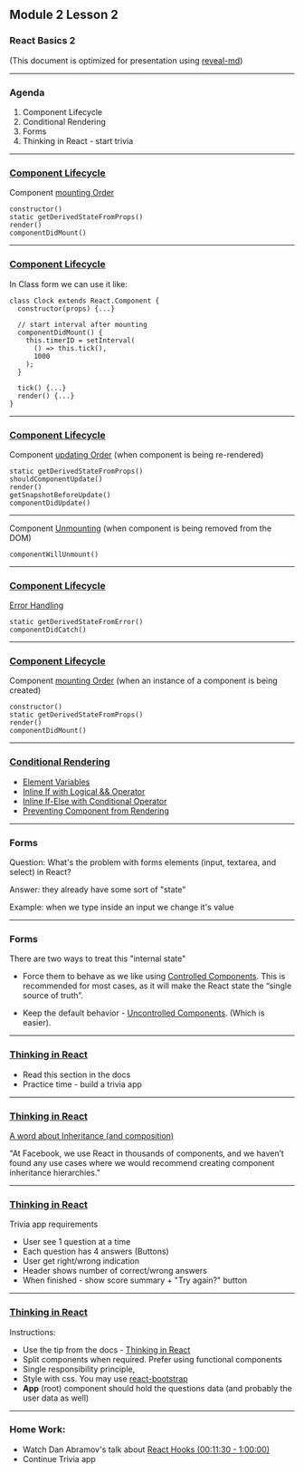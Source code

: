 ## Module 2 Lesson 2
### React Basics 2
(This document is optimized for presentation using [reveal-md](https://github.com/webpro/reveal-md))

---

### Agenda
1. Component Lifecycle
2. Conditional Rendering
3. Forms
4. Thinking in React - start trivia

---

### [Component Lifecycle](https://reactjs.org/docs/state-and-lifecycle.html#adding-lifecycle-methods-to-a-class)
Component [mounting Order](https://reactjs.org/docs/react-component.html#mounting)
```
constructor()
static getDerivedStateFromProps()
render()
componentDidMount()
```


---

### [Component Lifecycle](https://reactjs.org/docs/state-and-lifecycle.html#adding-lifecycle-methods-to-a-class)
In Class form we can use it like:
```
class Clock extends React.Component {
  constructor(props) {...}

  // start interval after mounting
  componentDidMount() {
    this.timerID = setInterval(
      () => this.tick(),
      1000
    );
  }

  tick() {...}
  render() {...}
}
```



---

### [Component Lifecycle](https://reactjs.org/docs/state-and-lifecycle.html#adding-lifecycle-methods-to-a-class)
Component [updating Order](https://reactjs.org/docs/react-component.html#updating)
(when component is being re-rendered)
```
static getDerivedStateFromProps()
shouldComponentUpdate()
render()
getSnapshotBeforeUpdate()
componentDidUpdate()
```


---

Component [Unmounting](https://reactjs.org/docs/react-component.html#error-handling)
(when component is being removed from the DOM)
```
componentWillUnmount()
```

---

### [Component Lifecycle](https://reactjs.org/docs/state-and-lifecycle.html#adding-lifecycle-methods-to-a-class)
[Error Handling](https://reactjs.org/docs/react-component.html#unmounting)
```
static getDerivedStateFromError()
componentDidCatch()
```

---

### [Component Lifecycle](https://reactjs.org/docs/state-and-lifecycle.html#adding-lifecycle-methods-to-a-class)
Component [mounting Order](https://reactjs.org/docs/react-component.html#mounting)
(when an instance of a component is being created)
```
constructor()
static getDerivedStateFromProps()
render()
componentDidMount()
```


---

### [Conditional Rendering](https://reactjs.org/docs/conditional-rendering.html)
* [Element Variables]()
* [Inline If with Logical && Operator](https://reactjs.org/docs/conditional-rendering.html#inline-if-with-logical--operator)
* [Inline If-Else with Conditional Operator](https://reactjs.org/docs/conditional-rendering.html#inline-if-else-with-conditional-operator)
* [Preventing Component from Rendering](https://reactjs.org/docs/conditional-rendering.html#preventing-component-from-rendering)

---

### Forms
Question: What's the problem with forms elements (input, textarea, and select) in React?
<!-- .element: class="fragment" -->

Answer: they already have some sort of "state"
<!-- .element: class="fragment" -->

Example: when we type inside an input we change it's value
<!-- .element: class="fragment" -->

---

### Forms
There are two ways to treat this "internal state"

* Force them to behave as we like using [Controlled Components](https://reactjs.org/docs/forms.html#controlled-components).
This is recommended for most cases, as it will make the React state the “single source of truth”.

* Keep the default behavior - [Uncontrolled Components](https://reactjs.org/docs/uncontrolled-components.html).
(Which is easier).

---

### [Thinking in React](https://reactjs.org/docs/thinking-in-react.html)
* Read this section in the docs
* Practice time - build a trivia app

---

### [Thinking in React](https://reactjs.org/docs/thinking-in-react.html)
[A word about Inheritance (and composition)](https://reactjs.org/docs/composition-vs-inheritance.html)

"At Facebook, we use React in thousands of components, and we haven’t
found any use cases where we would recommend creating
component inheritance hierarchies."
<!-- .element: class="fragment" -->

---

### [Thinking in React](https://reactjs.org/docs/thinking-in-react.html)
Trivia app requirements
* User see 1 question at a time
* Each question has 4 answers (Buttons)
* User get right/wrong indication
* Header shows number of correct/wrong answers
* When finished - show score summary + "Try again?" button

---

### [Thinking in React](https://reactjs.org/docs/thinking-in-react.html)
Instructions:
* Use the tip from the docs - [Thinking in React](https://reactjs.org/docs/thinking-in-react.html)
* Split components when required. Prefer using functional components
* Single responsibility principle,
* Style with css. You may use [react-bootstrap](https://react-bootstrap.github.io/getting-started/introduction)
* **App** (root) component should hold the questions data (and probably the user data as well)

---

### Home Work:
* Watch Dan Abramov's talk about [React Hooks (00:11:30 - 1:00:00)](https://www.youtube.com/watch?v=dpw9EHDh2bM)
* Continue Trivia app

